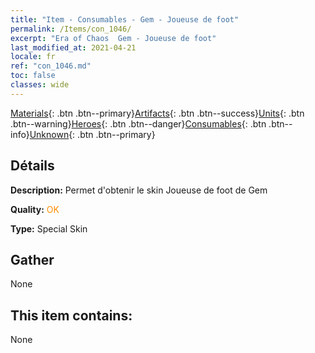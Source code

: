 ```yaml
---
title: "Item - Consumables - Gem - Joueuse de foot"
permalink: /Items/con_1046/
excerpt: "Era of Chaos  Gem - Joueuse de foot"
last_modified_at: 2021-04-21
locale: fr
ref: "con_1046.md"
toc: false
classes: wide
---
```

 [Materials](/fr/Items/){: .btn .btn--primary}[Artifacts](/fr/Items/Artifacts/){: .btn .btn--success}[Units](/fr/Items/Units/){: .btn .btn--warning}[Heroes](/fr/Items/Heroes/){: .btn .btn--danger}[Consumables](/fr/Items/Consumables/){: .btn .btn--info}[Unknown](/fr/Items/Unknown/){: .btn .btn--primary}

## Détails
 **Description:** Permet d'obtenir le skin Joueuse de foot de Gem

 **Quality:** <span style="color: #FF8C00">OK</span>

 **Type:** Special Skin

## Gather

  None

## This item contains:

  None

